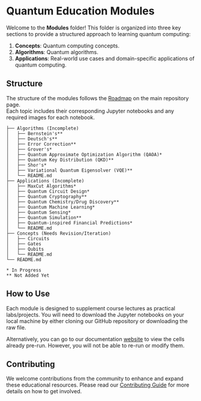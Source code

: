 # Quantum Education Modules

Welcome to the **Modules** folder! This folder is organized into three key sections to provide a structured approach to learning quantum computing:

1. **Concepts**: Quantum computing concepts.
2. **Algorithms**: Quantum algorithms.
3. **Applications**: Real-world use cases and domain-specific applications of quantum computing.

## Structure

The structure of the modules follows the [Roadmap](https://github.com/YangletLiu/quantum-education-modules/blob/main/README.md#roadmap) on the main repository page. 
<br> Each topic includes their corresponding Jupyter notebooks and any required images for each notebook.

```
├── Algorithms (Incomplete)
│   ├── Bernstein's**
│   ├── Deutsch's**
│   ├── Error Correction**
│   ├── Grover's*
│   ├── Quantum Approximate Optimization Algorithm (QAOA)*
│   ├── Quantum Key Distribution (QKD)**
│   ├── Shor's*
│   ├── Variational Quantum Eigensolver (VQE)**
│   └── README.md
├── Applications (Incomplete)
│   ├── MaxCut Algorithms*
│   ├── Quantum Circuit Design*
│   ├── Quantum Cryptography**
│   ├── Quantum Chemistry/Drug Discovery**
│   ├── Quantum Machine Learning*
│   ├── Quantum Sensing*
│   ├── Quantum Simulation**
│   ├── Quantum-inspired Financial Predictions*
│   └── README.md
├── Concepts (Needs Revision/Iteration)
│   ├── Circuits
│   ├── Gates
│   ├── Qubits
│   └── README.md
└── README.md

* In Progress
** Not Added Yet
```

## How to Use

Each module is designed to supplement course lectures as practical labs/projects. You will need to download the Jupyter notebooks on your local machine by either cloning our GitHub repository or downloading the raw file. 

Alternatively, you can go to our documentation [website](https://quantum-education-modules.readthedocs.io/en/latest/) to view the cells already pre-run. However, you will not be able to re-run or modify them.

## Contributing

We welcome contributions from the community to enhance and expand these educational resources. 
Please read our [Contributing Guide](https://quantum-education-modules.readthedocs.io/en/latest/user/contribute.html) for more details on how to get involved.
